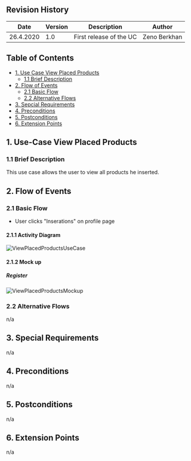 ## Revision History
Date | Version | Description | Author
--- | --- | --- | ---
26.4.2020| 1.0 | First release of the UC | Zeno Berkhan

## Table of Contents
- [1. Use Case View Placed Products](#1-use-case-view_placed-products)
  - [1.1 Brief Description](#11-brief-description)
- [2. Flow of Events](#2-flow-of-events)
  - [2.1 Basic Flow](#21-basic-flow)
  - [2.2 Alternative Flows](#22-alternative-flows)
- [3. Sepcial Requirements](#3-special-requirements)
- [4. Preconditions](#4-preconditions)
- [5. Postconditions](#5-postconditions)
- [6. Extension Points](#6-extension-points)

## 1. Use-Case View Placed Products
### 1.1 Brief Description
This use case allows the user to view all products he inserted.
## 2. Flow of Events
### 2.1 Basic Flow
- User clicks "Inserations" on profile page
#### 2.1.1 Activity Diagram
![ViewPlacedProductsUseCase](https://raw.githubusercontent.com/GreenClothaWay/Website/master/doc/uc/ViewPlacedProductsUseCase.PNG)
#### 2.1.2 Mock up
##### Register
![ViewPlacedProductsMockup](https://raw.githubusercontent.com/GreenClothaWay/Website/master/doc/mockups/ViewPlacedProductsMockup.PNG)
### 2.2 Alternative Flows
n/a

## 3. Special Requirements
n/a

## 4. Preconditions
n/a

## 5. Postconditions
n/a

## 6. Extension Points
n/a
